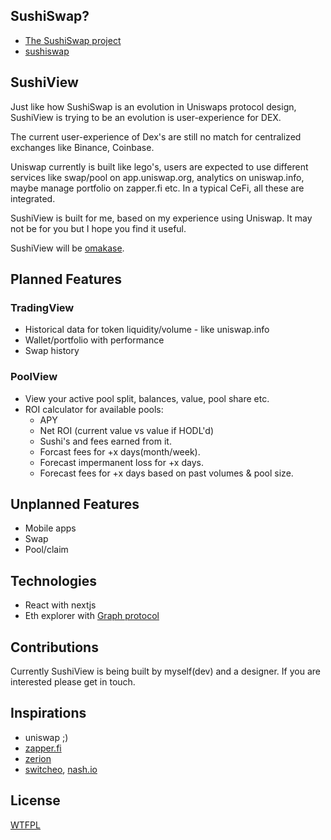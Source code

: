 ## SushiSwap?
* [The SushiSwap project](https://medium.com/sushiswap/the-sushiswap-project-c4049ea9941e)
* [sushiswap](https://sushiswap.org)

## SushiView

Just like how SushiSwap is an evolution in Uniswaps protocol design, SushiView is trying to be an evolution is user-experience for DEX.

The current user-experience of Dex's are still no match for centralized exchanges like Binance, Coinbase. 

Uniswap currently is built like lego's, users are expected to use different services like swap/pool on app.uniswap.org, analytics on uniswap.info, maybe manage portfolio on zapper.fi etc. In a typical CeFi, all these are integrated.

SushiView is built for me, based on my experience using Uniswap. It may not be for you but I hope you find it useful.

SushiView will be [omakase](https://dhh.dk/2012/rails-is-omakase.html).

## Planned Features

### TradingView
* Historical data for token liquidity/volume - like uniswap.info
* Wallet/portfolio with performance
* Swap history

### PoolView
* View your active pool split, balances, value, pool share etc.
* ROI calculator for available pools:
    * APY
    * Net ROI (current value vs value if HODL'd)
    * Sushi's and fees earned from it.
    * Forcast fees for +x days(month/week).
    * Forecast impermanent loss for +x days.
    * Forecast fees for +x days based on past volumes & pool size.

## Unplanned Features
* Mobile apps
* Swap
* Pool/claim

## Technologies
* React with nextjs
* Eth explorer with [Graph protocol](thegraph.com)

## Contributions
Currently SushiView is being built by myself(dev) and a designer. If you are interested please get in touch.

## Inspirations
* uniswap ;)
* [zapper.fi](zapper.fi)
* [zerion](zerion.io)
* [switcheo](switcheo.exchange), [nash.io](nash.io)

## License
[WTFPL](http://www.wtfpl.net/about/)
